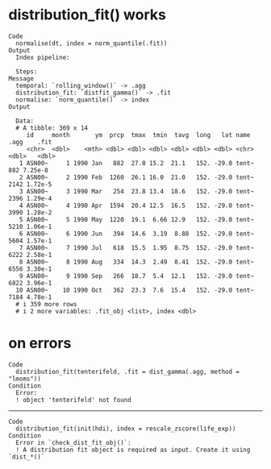 # distribution_fit() works

    Code
      normalise(dt, index = norm_quantile(.fit))
    Output
      Index pipeline: 
      
      Steps: 
    Message
      temporal: `rolling_window()` -> .agg
      distribution_fit: `distfit_gamma()` -> .fit
      normalise: `norm_quantile()` -> index
    Output
      
      Data: 
      # A tibble: 369 x 14
         id     month       ym  prcp  tmax  tmin  tavg  long   lat name   .agg    .fit
         <chr>  <dbl>    <mth> <dbl> <dbl> <dbl> <dbl> <dbl> <dbl> <chr> <dbl>   <dbl>
       1 ASN00~     1 1990 Jan   882  27.0 15.2  21.1   152. -29.0 tent~   882 7.25e-8
       2 ASN00~     2 1990 Feb  1260  26.1 16.0  21.0   152. -29.0 tent~  2142 1.72e-5
       3 ASN00~     3 1990 Mar   254  23.8 13.4  18.6   152. -29.0 tent~  2396 1.29e-4
       4 ASN00~     4 1990 Apr  1594  20.4 12.5  16.5   152. -29.0 tent~  3990 1.28e-2
       5 ASN00~     5 1990 May  1220  19.1  6.66 12.9   152. -29.0 tent~  5210 1.06e-1
       6 ASN00~     6 1990 Jun   394  14.6  3.19  8.88  152. -29.0 tent~  5604 1.57e-1
       7 ASN00~     7 1990 Jul   618  15.5  1.95  8.75  152. -29.0 tent~  6222 2.58e-1
       8 ASN00~     8 1990 Aug   334  14.3  2.49  8.41  152. -29.0 tent~  6556 3.30e-1
       9 ASN00~     9 1990 Sep   266  18.7  5.4  12.1   152. -29.0 tent~  6822 3.96e-1
      10 ASN00~    10 1990 Oct   362  23.3  7.6  15.4   152. -29.0 tent~  7184 4.78e-1
      # i 359 more rows
      # i 2 more variables: .fit_obj <list>, index <dbl>

# on errors

    Code
      distribution_fit(tenterifeld, .fit = dist_gamma(.agg, method = "lmoms"))
    Condition
      Error:
      ! object 'tenterifeld' not found

---

    Code
      distribution_fit(init(hdi), index = rescale_zscore(life_exp))
    Condition
      Error in `check_dist_fit_obj()`:
      ! A distribution fit object is required as input. Create it using `dist_*()`

